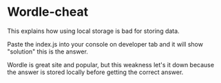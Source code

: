 # Wordle-cheat

This explains how using local storage is bad for storing data.


Paste the index.js into your console on developer tab and it will show "solution" this is the answer.


Wordle is great site and popular, but this weakness let's it down because the answer is stored locally before getting the correct answer.
